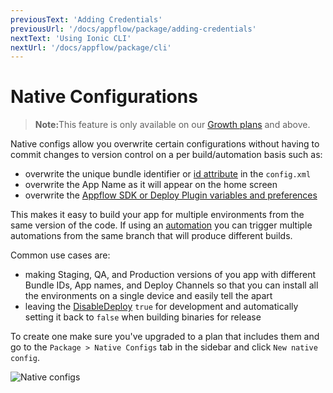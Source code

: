 ```yaml
---
previousText: 'Adding Credentials'
previousUrl: '/docs/appflow/package/adding-credentials'
nextText: 'Using Ionic CLI'
nextUrl: '/docs/appflow/package/cli'
---
```


# Native Configurations

<blockquote>
  <p><b>Note:</b>This feature is only available on our <a href="/pricing">Growth plans</a> and above.</p>
</blockquote>

Native configs allow you overwrite certain configurations without having to commit changes to version control on a per build/automation basis such as:
* overwrite the unique bundle identifier or [id attribute](https://cordova.apache.org/docs/en/latest/config_ref/#widget) in the `config.xml`
* overwrite the App Name as it will appear on the home screen
* overwrite the [Appflow SDK or Deploy Plugin variables and preferences](/docs/appflow/deploy/api#plugin-variables)

This makes it easy to build your app for multiple environments from the same version of the code.
If using an [automation](/docs/appflow/automation/intro) you can trigger multiple automations from
the same branch that will produce different builds.

Common use cases are:
* making Staging, QA, and Production versions of you app with different Bundle IDs, App names, and
Deploy Channels so that you can install all the environments on a single device and easily tell the apart
* leaving the [DisableDeploy](/docs/appflow/deploy/api#disabledeploy) `true` for development and automatically setting it back to `false` when building binaries for release

To create one make sure you've upgraded to a plan that includes them and go to the `Package > Native Configs` tab in the sidebar
and click `New native config`.

![Native configs](/docs/assets/img/appflow/ss-native-configs.png)
